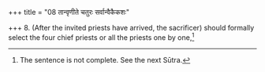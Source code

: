 +++
title = "08 तान्वृणीते चतुरः सर्वान्वैकैकशः"

+++
8. (After the invited priests have arrived, the sacrificer) should formally select the four chief priests or all the priests one by one,[^1]   


[^1]: The sentence is not complete. See the next Sūtra.
